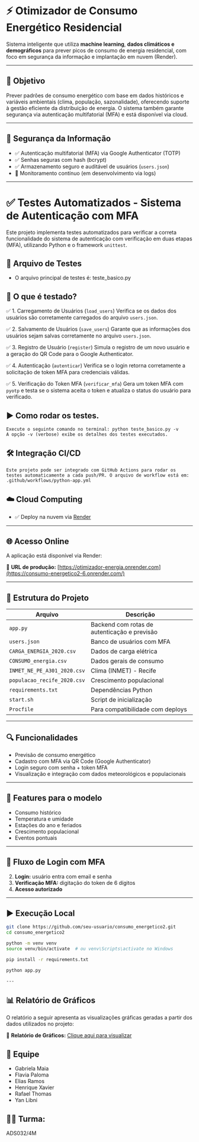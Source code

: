 # ⚡ Otimizador de Consumo Energético Residencial

Sistema inteligente que utiliza **machine learning**, **dados climáticos e demográficos** para prever picos de consumo de energia residencial, com foco em segurança da informação e implantação em nuvem (Render).

---

## 🎯 Objetivo

Prever padrões de consumo energético com base em dados históricos e variáveis ambientais (clima, população, sazonalidade), oferecendo suporte à gestão eficiente da distribuição de energia. O sistema também garante segurança via autenticação multifatorial (MFA) e está disponível via cloud.

---

## 🔐 Segurança da Informação

- ✅ Autenticação multifatorial (MFA) via Google Authenticator (TOTP)
- ✅ Senhas seguras com hash (bcrypt)
- ✅ Armazenamento seguro e auditável de usuários (`users.json`)
- 🔄 Monitoramento contínuo (em desenvolvimento via logs)

---

# ✅ Testes Automatizados - Sistema de Autenticação com MFA
Este projeto implementa testes automatizados para verificar a correta funcionalidade do sistema de autenticação com verificação em duas etapas (MFA), utilizando Python e o framework `unittest`. 

## 📂 Arquivo de Testes
- O arquivo principal de testes é: teste_basico.py
  
## 🧪 O que é testado?
   ✅ 1. Carregamento de Usuários (`load_users`)
       Verifica se os dados dos usuários são corretamente carregados do arquivo `users.json`.
  
   ✅ 2. Salvamento de Usuários (`save_users`)
       Garante que as informações dos usuários sejam salvas corretamente no arquivo `users.json`.
  
   ✅ 3. Registro de Usuário (`register`)
       Simula o registro de um novo usuário e a geração do QR Code para o Google Authenticator.
  
   ✅ 4. Autenticação (`autenticar`)
       Verifica se o login retorna corretamente a solicitação de token MFA para credenciais válidas.
  
   ✅ 5. Verificação do Token MFA (`verificar_mfa`)
       Gera um token MFA com `pyotp` e testa se o sistema aceita o token e atualiza o status do usuário para verificado.
       
   ## ▶️ Como rodar os testes.
    
    Execute o seguinte comando no terminal: python teste_basico.py -v
    A opção -v (verbose) exibe os detalhes dos testes executados.

  ## 🛠️ Integração CI/CD
    Este projeto pode ser integrado com GitHub Actions para rodar os testes automaticamente a cada push/PR. O arquivo de workflow está em:
    .github/workflows/python-app.yml

## ☁️ Cloud Computing

- ✅ Deploy na nuvem via [Render](https://render.com/)

---

## 🌐 Acesso Online

A aplicação está disponível via Render:

🔗 **URL de produção:** [https://otimizador-energia.onrender.com](https://consumo-energetico2-6.onrender.com/)

---

## 📁 Estrutura do Projeto

| Arquivo                            | Descrição |
|-----------------------------------|-----------|
| `app.py`                          | Backend com rotas de autenticação e previsão |
| `users.json`                      | Banco de usuários com MFA |
| `CARGA_ENERGIA_2020.csv`          | Dados de carga elétrica |
| `CONSUMO_energia.csv`             | Dados gerais de consumo |
| `INMET_NE_PE_A301_2020.csv`       | Clima (INMET) - Recife |
| `populacao_recife_2020.csv`       | Crescimento populacional |
| `requirements.txt`                | Dependências Python |
| `start.sh`                        | Script de inicialização |
| `Procfile`                        | Para compatibilidade com deploys |

---

## 🔍 Funcionalidades

- Previsão de consumo energético
- Cadastro com MFA via QR Code (Google Authenticator)
- Login seguro com senha + token MFA
- Visualização e integração com dados meteorológicos e populacionais

---

## 🧠 Features para o modelo

- Consumo histórico
- Temperatura e umidade
- Estações do ano e feriados
- Crescimento populacional
- Eventos pontuais

---

## 🔐 Fluxo de Login com MFA

2. **Login:** usuário entra com email e senha
3. **Verificação MFA:** digitação do token de 6 dígitos
4. **Acesso autorizado**

---

## ▶️ Execução Local

```bash
git clone https://github.com/seu-usuario/consumo_energetico2.git
cd consumo_energetico2

python -m venv venv
source venv/bin/activate  # ou venv\Scripts\activate no Windows

pip install -r requirements.txt

python app.py

---
```

## 📊 Relatório de Gráficos

O relatório a seguir apresenta as visualizações gráficas geradas a partir dos dados utilizados no projeto:

📄 **Relatório de Gráficos:** [Clique aqui para visualizar](https://docs.google.com/document/d/1QVsBIPr93vxZMiE85ktjTHjnSghlBFm-ecSB3PuRYtw/edit?usp=sharing)

## 👥 Equipe 
- Gabriela Maia
- Flavia Paloma
- Elias Ramos
- Henrique Xavier
- Rafael Thomas
- Yan Libni

## 👩‍💻 Turma: 
ADS032/4M



